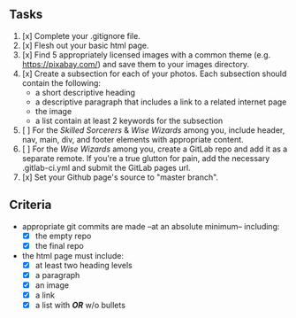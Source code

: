 ## Tasks
  1. [x] Complete your .gitignore file.
  2. [x] Flesh out your basic html page.
  3. [x] Find 5 appropriately licensed images with a common theme (e.g. https://pixabay.com/) and save them to your images directory.
  3. [x] Create a subsection for each of your photos.  Each subsection should contain the following:
      - a short descriptive heading
      - a descriptive paragraph that includes a link to a related internet page
      - the image
      - a list contain at least 2 keywords for the subsection
  4. [ ] For the *Skilled Sorcerers* & *Wise Wizards* among you, include header, nav, main, div, and footer elements with appropriate content.
  5. [ ] For the *Wise Wizards* among you, create a GitLab repo and add it as a separate remote.  If you're a true glutton for pain, add the necessary .gitlab-ci.yml and submit the GitLab pages url.
  6. [x] Set your Github page's source to "master branch".

## Criteria
  - appropriate git commits are made –at an absolute minimum– including:
    - [x] the empty repo
    - [x] the final repo
  - the html page must include:
    - [x] at least two heading levels
    - [x] a paragraph
    - [x] an image
    - [x] a link
    - [x] a list with _**OR**_ w/o bullets
